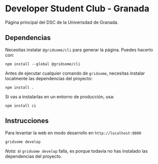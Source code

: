 # Developer Student Club - Granada

Página principal del DSC de la Univerisdad de Granada.

## Dependencias

Necesitas instalar `@gridsome/cli` para generar la página. Puedes hacerlo con:

    npm install --global @gridsome/cli

Antes de ejecutar cualquier comando de `gridsome`, necesitas instalar localmente las dependencias del proyecto:

    npm install .

Si vas a instalarlas en un entorno de producción, usa:

    npm install ci

## Instrucciones

Para levantar la web en modo desarrollo en `http://localhost:8080`

    gridsome develop

*Nota*: si `gridsome develop` falla, es porque todavía no has instalado las dependencias del proyecto.